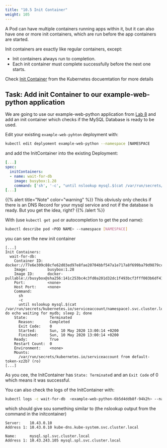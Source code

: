 ```yaml
---
title: "10.5 Init Container"
weight: 105
---
```



A Pod can have multiple containers running apps within it, but it can also have one or more init containers, which are run before the app containers are started.

Init containers are exactly like regular containers, except:

- Init containers always run to completion.
- Each init container must complete successfully before the next one starts.
  
Check [Init Container](https://kubernetes.io/docs/concepts/workloads/pods/init-containers/) from the Kubernetes docuemtation for more details


## Task: Add init Container to our example-web-python application

We are going to use our example-web-python application from [Lab 8](../08.0/) and add an init container which checks if the MySQL Database is ready to be used.

Edit your existing `example-web-pyhton` deployment with:

```bash
kubectl edit deplyoment example-web-python --namespace [NAMESPACE
```

and add the InitContainer into the existing Deployment:

```yaml
[...]
spec:
  initContainers:
  - name: wait-for-db
    image: busybox:1.28
    command: ['sh', '-c', "until nslookup mysql.$(cat /var/run/secrets/kubernetes.io/serviceaccount/namespace).svc.cluster.local; do echo waiting for mydb; sleep 2; done"]
[...]
```

{{% alert title="Note" color="warning" %}}
This obviusly only checks if there is an DNS Record for your mysql service and not if the database is ready. But you get the idea, right?
{{% /alert %}}

With (use `kubectl get pod` or autocompletion to get the pod name):

```bash
kubectl describe pod <POD NAME> --namespace [NAMESPACE]
```

you can see the new init container

```
[...]
Init Containers:
  wait-for-db:
    Container ID:  docker://77e6e309c88cfe62d03ed97e8fae20704bbf547a1e717a8f699ba79d9879cca2
    Image:         busybox:1.28
    Image ID:      docker-pullable://busybox@sha256:141c253bc4c3fd0a201d32dc1f493bcf3fff003b6df416dea4f41046e0f37d47
    Port:          <none>
    Host Port:     <none>
    Command:
      sh
      -c
      until nslookup mysql.$(cat /var/run/secrets/kubernetes.io/serviceaccount/namespace).svc.cluster.local; do echo waiting for mydb; sleep 2; done
    State:          Terminated
      Reason:       Completed
      Exit Code:    0
      Started:      Sun, 10 May 2020 13:00:14 +0200
      Finished:     Sun, 10 May 2020 13:00:14 +0200
    Ready:          True
    Restart Count:  0
    Environment:    <none>
    Mounts:
      /var/run/secrets/kubernetes.io/serviceaccount from default-token-xz2b7 (ro)
[...]
```

As you cee, the InitContainer has `State: Terminate`d and an `Exit Code` of 0 which means it was successful.

You can also check the logs of the InitContainer with:

```bash
kubectl logs -c wait-for-db  <example-web-python-6b5d4ddb8f-94k2h> --namespace [NAMESPACE]
```

which should give sou something similar to (the nslookup output from the command in the initcontainer)

```
Server:    10.43.0.10
Address 1: 10.43.0.10 kube-dns.kube-system.svc.cluster.local

Name:      mysql.spl.svc.cluster.local
Address 1: 10.43.243.105 mysql.spl.svc.cluster.local
```